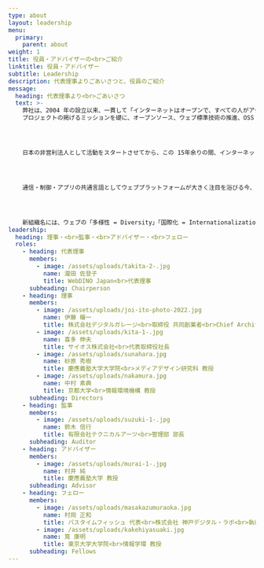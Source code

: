 ```yaml
---
type: about
layout: leadership
menu:
  primary:
    parent: about
weight: 1
title: 役員・アドバイザーの<br>ご紹介
linktitle: 役員・アドバイザー
subtitle: Leadership
description: 代表理事よりごあいさつと、役員のご紹介
message:
  heading: 代表理事より<br>ごあいさつ
  text: >-
    弊社は、2004 年の設立以来、一貫して「インターネットはオープンで、すべての人がアクセス可能な公共の資産であるべき」という Mozilla
    プロジェクトの掲げるミッションを礎に、オープンソース、ウェブ標準技術の推進、OSS コミュニティ支援に努めてまいりました。




    日本の非営利法人として活動をスタートさせてから、この 15年余りの間、インターネット、そしてウェブを取り巻く環境は大きく変化し、今では利用者だけでなく、開発者を含む提供者側の意識や知識、常識も多様性を極めています。




    通信・制御・アプリの共通言語としてウェブプラットフォームが大きく注目を浴びる今、新たなフェーズへと進むウェブの未来と共に、2017 年 7 月より、組織の名称を WebDINO Japan と改め、新たなステージへと進み始めました。




    新組織名には、ウェブの「多様性 = Diversity」「国際化 = Internationalization」「中立性 = Neutrality」「公開性 = Openness」という意味を込めています。これまでもそしてこれからも、ミッションであるこの想いを大切に、産官学、そしてコミュニティをつなぐハブとして、これまで以上により広い視野でウェブ技術利用やオープンイノベーションの拡大をリードしてまいります。
leadership:
  heading: 理事・<br>監事・<br>アドバイザー・<br>フェロー
  roles:
    - heading: 代表理事
      members:
        - image: /assets/uploads/takita-2-.jpg
          name: 瀧田 佐登子
          title: WebDINO Japan<br>代表理事
      subheading: Chairperson
    - heading: 理事
      members:
        - image: /assets/uploads/joi-ito-photo-2022.jpg
          name: 伊藤 穰一
          title: 株式会社デジタルガレージ<br>取締役 共同創業者<br>Chief Architect
        - image: /assets/uploads/kita-1-.jpg
          name: 喜多 伸夫
          title: サイオス株式会社<br>代表取締役社長
        - image: /assets/uploads/sunahara.jpg
          name: 砂原 秀樹
          title: 慶應義塾大学大学院<br>メディアデザイン研究科 教授
        - image: /assets/uploads/nakamura.jpg
          name: 中村 素典
          title: 京都大学<br>情報環境機構 教授
      subheading: Directors
    - heading: 監事
      members:
        - image: /assets/uploads/suzuki-1-.jpg
          name: 鈴木 信行
          title: 有限会社テクニカルアーツ<br>管理部 部長
      subheading: Auditor
    - heading: アドバイザー
      members:
        - image: /assets/uploads/murai-1-.jpg
          name: 村井 純
          title: 慶應義塾大学 教授
      subheading: Advisor
    - heading: フェロー
      members:
        - image: /assets/uploads/masakazumuraoka.jpg
          name: 村岡 正和
          title: バスタイムフィッシュ 代表<br>株式会社 神戸デジタル・ラボ<br>執行役員
        - image: /assets/uploads/kakehiyasuaki.jpg
          name: 筧 康明
          title: 東京大学大学院<br>情報学環 教授
      subheading: Fellows
---
```


